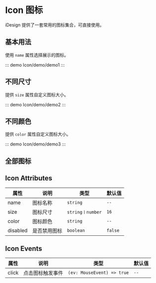 # Icon 图标

iDesign 提供了一套常用的图标集合，可直接使用。

## 基本用法

使用 `name` 属性选择展示的图标。

::: demo
Icon/demo/demo1
:::

## 不同尺寸

提供 `size` 属性自定义图标大小。

::: demo
Icon/demo/demo2
:::

## 不同颜色

提供 `color` 属性自定义图标大小。

::: demo
Icon/demo/demo3
:::

## 全部图标

<IconDisplay />

## Icon Attributes

| 属性     | 说明         | 类型             | 默认值  |
| -------- | ------------ | ---------------- | ------- |
| name     | 图标名称     | `string`         | `--`    |
| size     | 图标尺寸     | `string〡number` | `16`    |
| color    | 图标颜色     | `string`         | `--`    |
| disabled | 是否禁用图标 | `boolean`        | `false` |

## Icon Events

| 属性  | 说明             | 类型                       | 默认值 |
| ----- | ---------------- | -------------------------- | ------ |
| click | 点击图标触发事件 | `(ev: MouseEvent) => true` | `--`   |
